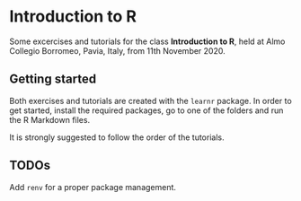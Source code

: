 # Introduction to R
Some excercises and tutorials for the class **Introduction to R**, held at Almo Collegio Borromeo, Pavia, Italy, from 11th November 2020.

## Getting started
Both exercises and tutorials are created with the `learnr` package. In order to get started, install the required packages, go to one of the folders and run the R Markdown files.

It is strongly suggested to follow the order of the tutorials.

## TODOs
Add `renv` for a proper package management. 
